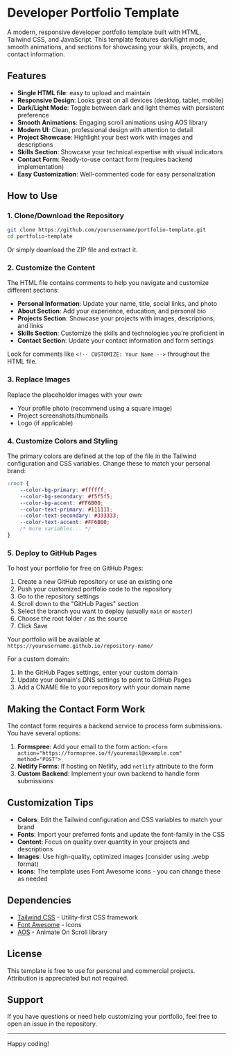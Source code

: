 # Developer Portfolio Template

A modern, responsive developer portfolio template built with HTML, Tailwind CSS, and JavaScript. This template features dark/light mode, smooth animations, and sections for showcasing your skills, projects, and contact information.

## Features

- **Single HTML file**: easy to upload and maintain
- **Responsive Design**: Looks great on all devices (desktop, tablet, mobile)
- **Dark/Light Mode**: Toggle between dark and light themes with persistent preference
- **Smooth Animations**: Engaging scroll animations using AOS library
- **Modern UI**: Clean, professional design with attention to detail
- **Project Showcase**: Highlight your best work with images and descriptions
- **Skills Section**: Showcase your technical expertise with visual indicators
- **Contact Form**: Ready-to-use contact form (requires backend implementation)
- **Easy Customization**: Well-commented code for easy personalization

## How to Use

### 1. Clone/Download the Repository

```bash
git clone https://github.com/yourusername/portfolio-template.git
cd portfolio-template
```

Or simply download the ZIP file and extract it.

### 2. Customize the Content

The HTML file contains comments to help you navigate and customize different sections:

- **Personal Information**: Update your name, title, social links, and photo
- **About Section**: Add your experience, education, and personal bio
- **Projects Section**: Showcase your projects with images, descriptions, and links
- **Skills Section**: Customize the skills and technologies you're proficient in
- **Contact Section**: Update your contact information and form settings

Look for comments like `<!-- CUSTOMIZE: Your Name -->` throughout the HTML file.

### 3. Replace Images

Replace the placeholder images with your own:
- Your profile photo (recommend using a square image)
- Project screenshots/thumbnails
- Logo (if applicable)

### 4. Customize Colors and Styling

The primary colors are defined at the top of the file in the Tailwind configuration and CSS variables. 
Change these to match your personal brand:

```css
:root {
    --color-bg-primary: #ffffff;
    --color-bg-secondary: #f5f5f5;
    --color-bg-accent: #FF6B00;
    --color-text-primary: #111111;
    --color-text-secondary: #333333;
    --color-text-accent: #FF6B00;
    /* more variables... */
}
```

### 5. Deploy to GitHub Pages

To host your portfolio for free on GitHub Pages:

1. Create a new GitHub repository or use an existing one
2. Push your customized portfolio code to the repository
3. Go to the repository settings
4. Scroll down to the "GitHub Pages" section
5. Select the branch you want to deploy (usually `main` or `master`)
6. Choose the root folder `/` as the source
7. Click Save

Your portfolio will be available at `https://yourusername.github.io/repository-name/`

For a custom domain:
1. In the GitHub Pages settings, enter your custom domain
2. Update your domain's DNS settings to point to GitHub Pages
3. Add a CNAME file to your repository with your domain name

## Making the Contact Form Work

The contact form requires a backend service to process form submissions. You have several options:

1. **Formspree**: Add your email to the form action: `<form action="https://formspree.io/f/youremail@example.com" method="POST">`
2. **Netlify Forms**: If hosting on Netlify, add `netlify` attribute to the form
3. **Custom Backend**: Implement your own backend to handle form submissions

## Customization Tips

- **Colors**: Edit the Tailwind configuration and CSS variables to match your brand
- **Fonts**: Import your preferred fonts and update the font-family in the CSS
- **Content**: Focus on quality over quantity in your projects and descriptions
- **Images**: Use high-quality, optimized images (consider using .webp format)
- **Icons**: The template uses Font Awesome icons - you can change these as needed

## Dependencies

- [Tailwind CSS](https://tailwindcss.com) - Utility-first CSS framework
- [Font Awesome](https://fontawesome.com) - Icons
- [AOS](https://michalsnik.github.io/aos/) - Animate On Scroll library

## License

This template is free to use for personal and commercial projects. Attribution is appreciated but not required.

## Support

If you have questions or need help customizing your portfolio, feel free to open an issue in the repository.

---

Happy coding! 